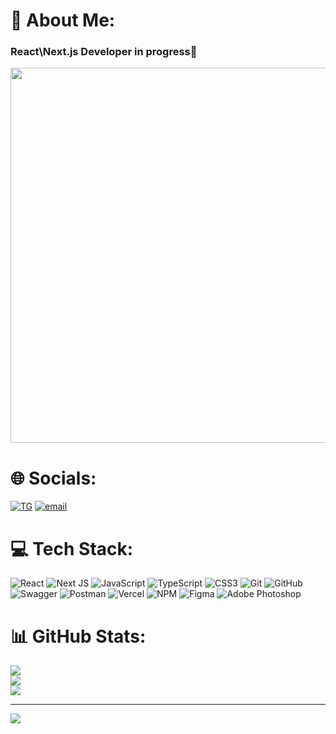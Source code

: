 # 💫 About Me:
### React\Next.js Developer in progress👋
<p align='center'><img src="https://media2.giphy.com/media/v1.Y2lkPTc5MGI3NjExMTNncDJrM3J0Z2RjYXRiNXg5YzFxdzhrMnh3NXBxcm1xcTlxcHNjNiZlcD12MV9pbnRlcm5hbF9naWZfYnlfaWQmY3Q9Zw/LSTae7PbrqiEj9Byor/giphy.gif" width ="600"></p>

# 🌐 Socials:
[![TG](https://img.shields.io/badge/Telegram-2CA5E0?style=flat-squeare&logo=telegram&logoColor=white)](https://t.me/Stone_Zol) 
[![email](https://img.shields.io/badge/Email-D14836?logo=gmail&logoColor=white)](mailto:miha2000rus@gmail.com) 
# 💻 Tech Stack:
![React](https://img.shields.io/badge/react-%2320232a.svg?style=flat-square&logo=react&logoColor=%2361DAFB) 
![Next JS](https://img.shields.io/badge/Next-black?style=flat-square&logo=next.js&logoColor=white) 
![JavaScript](https://img.shields.io/badge/javascript-%23323330.svg?style=flat-square&logo=javascript&logoColor=%23F7DF1E) 
![TypeScript](https://img.shields.io/badge/typescript-%23007ACC.svg?style=flat-square&logo=typescript&logoColor=white) 
![CSS3](https://img.shields.io/badge/css3-%231572B6.svg?style=flat-square&logo=css3&logoColor=white)
![Git](https://img.shields.io/badge/git-%23F05033.svg?style=flat-square&logo=git&logoColor=white) 
![GitHub](https://img.shields.io/badge/github-%23121011.svg?style=flat-square&logo=github&logoColor=white) 
![Swagger](https://img.shields.io/badge/-Swagger-%23Clojure?style=flat-square&logo=swagger&logoColor=white) 
![Postman](https://img.shields.io/badge/Postman-FF6C37?style=flat-square&logo=postman&logoColor=white) 
![Vercel](https://img.shields.io/badge/vercel-%23000000.svg?style=flat-square&logo=vercel&logoColor=white) 
![NPM](https://img.shields.io/badge/NPM-%23CB3837.svg?style=flat-square&logo=npm&logoColor=white)
![Figma](https://img.shields.io/badge/figma-%23F24E1E.svg?style=flat-square&logo=figma&logoColor=white) 
![Adobe Photoshop](https://img.shields.io/badge/adobe%20photoshop-%2331A8FF.svg?style=flat-square&logo=adobe%20photoshop&logoColor=white) 
# 📊 GitHub Stats:
![](https://github-readme-stats.vercel.app/api?username=StoneZol&theme=github_dark&hide_border=true&include_all_commits=true&count_private=false)<br/>
![](https://github-readme-streak-stats.herokuapp.com/?user=StoneZol&theme=github_dark&hide_border=true)<br/>
![](https://github-readme-stats.vercel.app/api/top-langs/?username=StoneZol&theme=github_dark&hide_border=true&include_all_commits=true&count_private=false&layout=compact)

---
[![](https://visitcount.itsvg.in/api?id=StoneZol&icon=2&color=0)](https://visitcount.itsvg.in)
